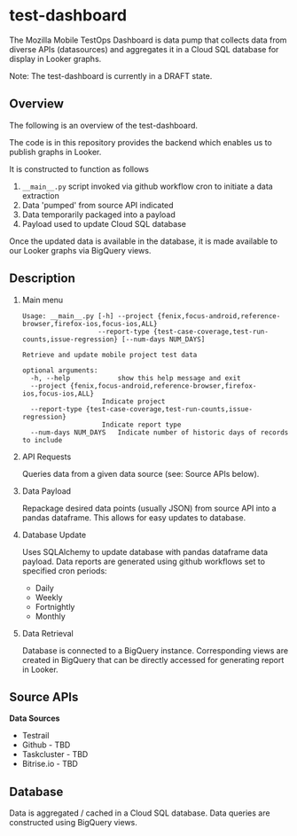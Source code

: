 test-dashboard
==================
The Mozilla Mobile TestOps Dashboard is data pump that collects data from diverse APIs (datasources) and aggregates it in a Cloud SQL database for display in Looker graphs. 

Note:
The test-dashboard is currently in a DRAFT state.


Overview
---------------
The following is an overview of the test-dashboard. 

The code is in this repository provides the backend which enables us to publish graphs in Looker.  

It is constructed to function as follows
1. ```__main__.py``` script invoked via github workflow cron to initiate a data extraction
2. Data 'pumped' from source API indicated
3. Data temporarily packaged into a payload
4. Payload used to update Cloud SQL database

Once the updated data is available in the database, it is made available to our Looker graphs via BigQuery views.


Description
---------------


1. Main menu

    ```
    Usage: __main__.py [-h] --project {fenix,focus-android,reference-browser,firefox-ios,focus-ios,ALL}
                       --report-type {test-case-coverage,test-run-counts,issue-regression} [--num-days NUM_DAYS]

    Retrieve and update mobile project test data

    optional arguments:
      -h, --help            show this help message and exit
      --project {fenix,focus-android,reference-browser,firefox-ios,focus-ios,ALL}
                        Indicate project
      --report-type {test-case-coverage,test-run-counts,issue-regression}
                        Indicate report type
      --num-days NUM_DAYS   Indicate number of historic days of records to include
    ```


2. API Requests

    Queries data from a given data source (see: Source APIs below).

3. Data Payload

    Repackage desired data points (usually JSON) from source API into a pandas dataframe.
    This allows for easy updates to database.

4. Database Update

    Uses SQLAlchemy to update database with pandas dataframe data payload. 
    Data reports are generated using github workflows set to specified cron
    periods:

    * Daily
    * Weekly
    * Fortnightly
    * Monthly


5. Data Retrieval

     Database is connected to a BigQuery instance.
     Corresponding views are created in BigQuery that can be directly accessed for
     generating report in Looker.

    

Source APIs
---------------

**Data Sources**

* Testrail
* Github - TBD
* Taskcluster - TBD
* Bitrise.io - TBD

Database
---------------

Data is aggregated / cached in a Cloud SQL database.  Data queries are constructed using BigQuery views.

